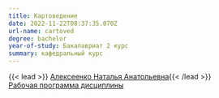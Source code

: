 ```yaml
---
title: Картоведение
date: 2022-11-22T08:37:35.070Z
url-name: cartoved
degree: bachelor
year-of-study: Бакалавриат 2 курс
summary: кафедральный курс
---
```

{{< lead >}} [Алексеенко Наталья Анатольевна](../../../about/staff/alekseenkona){{< /lead >}} \
[Рабочая программа дисциплины](https://disk.yandex.ru/i/YocgcNE_9_6MXw)
